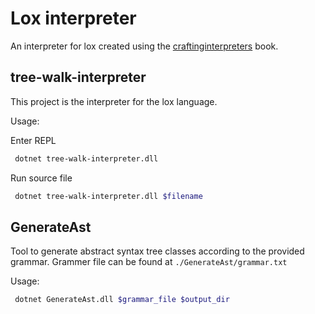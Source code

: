 # Lox interpreter

An interpreter for lox created using the [craftinginterpreters](https://craftinginterpreters.com/) book.

## tree-walk-interpreter

This project is the interpreter for the lox language.

Usage:

Enter REPL

```sh
 dotnet tree-walk-interpreter.dll 
```


Run source file

```sh
 dotnet tree-walk-interpreter.dll $filename
```

## GenerateAst

Tool to generate abstract syntax tree classes according to the provided grammar. Grammer file can be found at `./GenerateAst/grammar.txt`

Usage:

```sh
 dotnet GenerateAst.dll $grammar_file $output_dir
```

